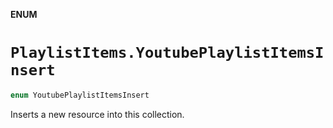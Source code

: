 **ENUM**

# `PlaylistItems.YoutubePlaylistItemsInsert`

```swift
enum YoutubePlaylistItemsInsert
```

Inserts a new resource into this collection.
